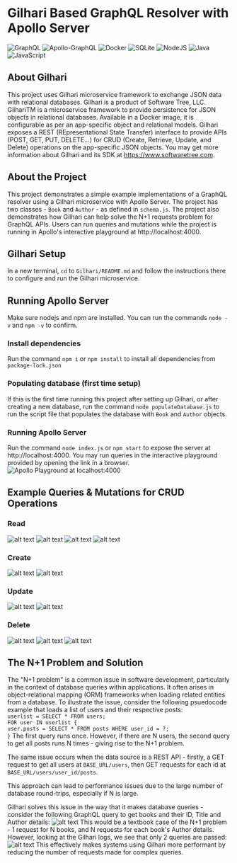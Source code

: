 # Gilhari Based GraphQL Resolver with Apollo Server
![GraphQL](https://img.shields.io/badge/-GraphQL-E10098?style=for-the-badge&logo=graphql&logoColor=white)
![Apollo-GraphQL](https://img.shields.io/badge/-ApolloGraphQL-311C87?style=for-the-badge&logo=apollo-graphql)
![Docker](https://img.shields.io/badge/docker-%230db7ed.svg?style=for-the-badge&logo=docker&logoColor=white)
![SQLite](https://img.shields.io/badge/sqlite-%2307405e.svg?style=for-the-badge&logo=sqlite&logoColor=white)
![NodeJS](https://img.shields.io/badge/node.js-6DA55F?style=for-the-badge&logo=node.js&logoColor=white)
![Java](https://img.shields.io/badge/java-%23ED8B00.svg?style=for-the-badge&logo=openjdk&logoColor=white)
![JavaScript](https://img.shields.io/badge/javascript-%23323330.svg?style=for-the-badge&logo=javascript&logoColor=%23F7DF1E)
## About Gilhari
This project uses Gilhari microservice framework to exchange JSON data with relational databases. Gilhari is a product of Software Tree, LLC. GilhariTM is a microservice framework to provide persistence for JSON objects in relational databases. Available in a Docker image, it is configurable as per an app-specific object and relational models. Gilhari exposes a REST (REpresentational State Transfer) interface to provide APIs (POST, GET, PUT, DELETE…) for CRUD (Create, Retrieve, Update, and Delete) operations on the app-specific JSON objects. You may get more information about Gilhari and its SDK at https://www.softwaretree.com.
## About the Project
This project demonstrates a simple example implementations of a GraphQL resolver using a Gilhari microservice with Apollo Server. The project has two classes - `Book` and `Author` - as defined in `schema.js`. The project also demonstrates how Gilhari can help solve the N+1 requests problem for GraphQL APIs. Users can run queries and mutations while the project is running in Apollo's interactive playground at http://localhost:4000. 

## Gilhari Setup
In a new terminal, `cd` to `Gilhari/README.md` and follow the instructions there to configure and run the Gilhari microservice.

## Running Apollo Server 
Make sure nodejs and npm are installed. You can run the commands `node -v` and `npm -v` to confirm.
### Install dependencies
Run the command `npm i` or `npm install` to install all dependencies from `package-lock.json`
### Populating database (first time setup)
If this is the first time running this project after setting up Gilhari, or after creating a new database, run the command `node populateDatabase.js` to run the script file that populates the database with `Book` and `Author` objects.
### Running Apollo Server
Run the command `node index.js` or `npm start` to expose the server at http://localhost:4000. You may run queries in the interactive playground provided by opening the link in a browser.
![Apollo Playground at localhost:4000](assets/server.png)

## Example Queries & Mutations for CRUD Operations
### Read
![alt text](assets/read1.png)
![alt text](assets/read2.png)
![alt text](assets/read3.png)
![alt text](assets/read4.png)

### Create
![alt text](assets/creation1.png)
![alt text](assets/creation2.png)

### Update
![alt text](assets/update1.png)
![alt text](assets/update2.png)

### Delete
![alt text](assets/deletion1.png)
![alt text](assets/deletion2.png)
![alt text](assets/deletion3.png)

## The N+1 Problem and Solution
The "N+1 problem" is a common issue in software development, particularly in the context of database queries within applications. It often arises in object-relational mapping (ORM) frameworks when loading related entities from a database. To illustrate the issue, consider the following psuedocode example that loads a list of users and their respective posts:\
`userlist = SELECT * FROM users;`\
`FOR user IN userlist {`\
    `user.posts = SELECT * FROM posts WHERE user_id = ?;`\
`}`
The first query runs once. However, if there are N users, the second query to get all posts runs N times - giving rise to the N+1 problem.

The same issue occurs when the data source is a REST API - firstly, a GET request to get all users at `BASE_URL/users`, then GET requests for each id at `BASE_URL/users/user_id/posts`.

 This approach can lead to performance issues due to the large number of database round-trips, especially if N is large.

Gilhari solves this issue in the way that it makes database queries - consider the following GraphQL query to get books and their ID, Title and Author details:
![alt text](assets/nplus1_1.png)
This would be a textbook case of the N+1 problem - 1 request for N books, and N requests for each book's Author details. However, looking at the Gilhari logs, we see that only 2 queries are passed:
![alt text](assets/nplus1_2.png)
This effectively makes systems using Gilhari more performant by reducing the number of requests made for complex queries.

